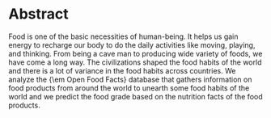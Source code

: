 # Abstract

Food is one of the basic necessities of human-being. It helps us gain energy to recharge our body to do the daily activities like moving, playing, and thinking. From being a cave man to producing wide variety of foods, we have come a long way. The civilizations shaped the food habits of the world and there is a lot of variance in the food habits across countries. We analyze the {\em Open Food Facts} database that gathers information on food products from around the world to unearth some food habits of the world and we predict the food grade based on the nutrition facts of the food products.
